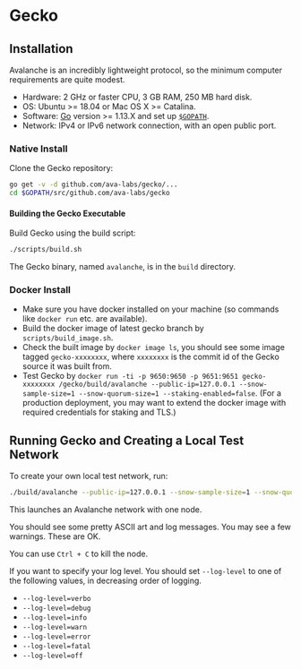 # Gecko

## Installation

Avalanche is an incredibly lightweight protocol, so the minimum computer requirements are quite modest.

- Hardware: 2 GHz or faster CPU, 3 GB RAM, 250 MB hard disk.
- OS: Ubuntu >= 18.04 or Mac OS X >= Catalina.
- Software: [Go](https://golang.org/doc/install) version >= 1.13.X and set up [`$GOPATH`](https://github.com/golang/go/wiki/SettingGOPATH).
- Network: IPv4 or IPv6 network connection, with an open public port.

### Native Install

Clone the Gecko repository:

```sh
go get -v -d github.com/ava-labs/gecko/...
cd $GOPATH/src/github.com/ava-labs/gecko
```

#### Building the Gecko Executable

Build Gecko using the build script:

```sh
./scripts/build.sh
```

The Gecko binary, named `avalanche`, is in the `build` directory.

### Docker Install

- Make sure you have docker installed on your machine (so commands like `docker run` etc. are available).
- Build the docker image of latest gecko branch by `scripts/build_image.sh`.
- Check the built image by `docker image ls`, you should see some image tagged
  `gecko-xxxxxxxx`, where `xxxxxxxx` is the commit id of the Gecko source it was built from.
- Test Gecko by `docker run -ti -p 9650:9650 -p 9651:9651 gecko-xxxxxxxx /gecko/build/avalanche
   --public-ip=127.0.0.1 --snow-sample-size=1 --snow-quorum-size=1 --staking-enabled=false`. (For a production deployment,
  you may want to extend the docker image with required credentials for
  staking and TLS.)

## Running Gecko and Creating a Local Test Network

To create your own local test network, run:

```sh
./build/avalanche --public-ip=127.0.0.1 --snow-sample-size=1 --snow-quorum-size=1 --staking-enabled=false
```

This launches an Avalanche network with one node.

You should see some pretty ASCII art and log messages.
You may see a few warnings. These are OK.

You can use `Ctrl + C` to kill the node.

If you want to specify your log level. You should set `--log-level` to one of the following values, in decreasing order of logging.

- `--log-level=verbo`
- `--log-level=debug`
- `--log-level=info`
- `--log-level=warn`
- `--log-level=error`
- `--log-level=fatal`
- `--log-level=off`
